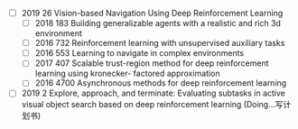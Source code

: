 - [ ] 2019 26 Vision-based Navigation Using Deep Reinforcement Learning
  - [ ] 2018 183 Building generalizable agents with a realistic and rich 3d environment
  - [ ] 2016 732 Reinforcement learning with unsupervised auxiliary tasks
  - [ ] 2016 553 Learning to navigate in complex environments
  - [ ] 2017 407 Scalable trust-region method for deep reinforcement learning using kronecker- factored approximation
  - [ ] 2016 4700 Asynchronous methods for deep reinforcement learning
- [ ] 2019 2 Explore, approach, and terminate: Evaluating subtasks in active visual object search based on deep reinforcement learning (Doing...写计划书) 
